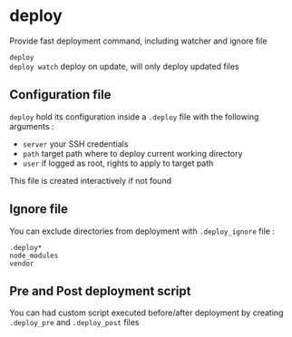 # deploy

Provide fast deployment command, including watcher and ignore file

`deploy`    
`deploy watch`  deploy on update, will only deploy updated files  

## Configuration file
`deploy` hold its configuration inside a `.deploy` file with the following arguments :

- `server` your SSH credentials  
- `path` target path where to deploy current working directory  
- `user` if logged as root, rights to apply to target path  

This file is created interactively if not found

## Ignore file
You can exclude directories from deployment with `.deploy_ignore` file :
```
.deploy*
node_modules
vendor
```

## Pre and Post deployment script
You can had custom script executed before/after deployment by creating `.deploy_pre` and `.deploy_post` files
